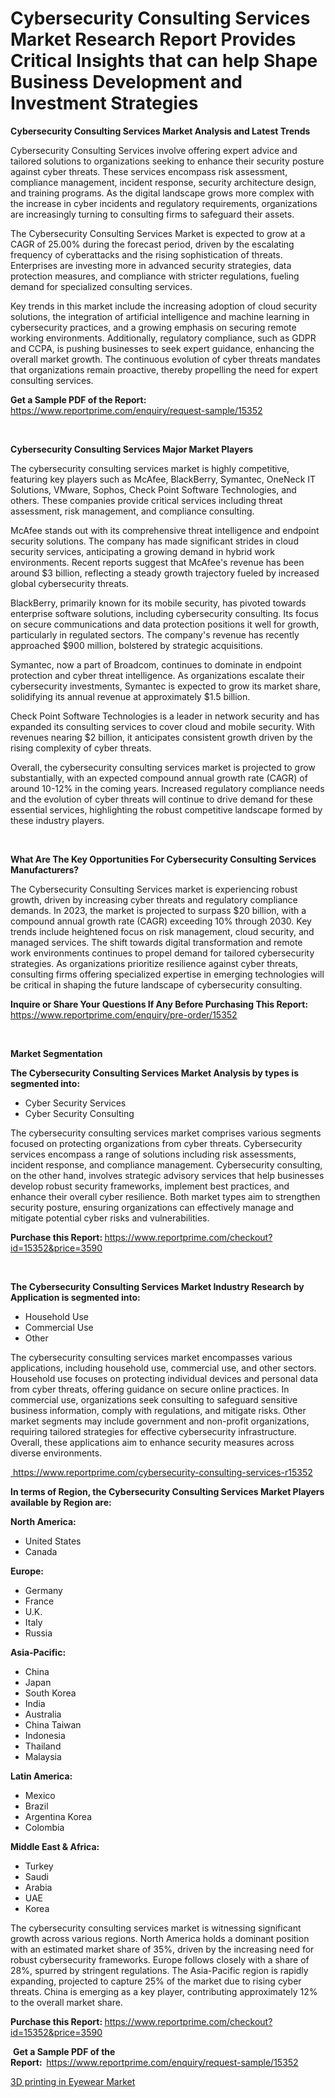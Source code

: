 <p><h1>Cybersecurity Consulting Services Market Research Report Provides Critical Insights that can help Shape Business Development and Investment Strategies</h1></p><p><strong>Cybersecurity Consulting Services Market Analysis and Latest Trends</strong></p>
<p><p>Cybersecurity Consulting Services involve offering expert advice and tailored solutions to organizations seeking to enhance their security posture against cyber threats. These services encompass risk assessment, compliance management, incident response, security architecture design, and training programs. As the digital landscape grows more complex with the increase in cyber incidents and regulatory requirements, organizations are increasingly turning to consulting firms to safeguard their assets.</p><p>The Cybersecurity Consulting Services Market is expected to grow at a CAGR of 25.00% during the forecast period, driven by the escalating frequency of cyberattacks and the rising sophistication of threats. Enterprises are investing more in advanced security strategies, data protection measures, and compliance with stricter regulations, fueling demand for specialized consulting services. </p><p>Key trends in this market include the increasing adoption of cloud security solutions, the integration of artificial intelligence and machine learning in cybersecurity practices, and a growing emphasis on securing remote working environments. Additionally, regulatory compliance, such as GDPR and CCPA, is pushing businesses to seek expert guidance, enhancing the overall market growth. The continuous evolution of cyber threats mandates that organizations remain proactive, thereby propelling the need for expert consulting services.</p></p>
<p><strong>Get a Sample PDF of the Report:&nbsp;</strong> <a href="https://www.reportprime.com/enquiry/request-sample/15352?utm_campaign=2315&utm_medium=2&utm_source=Github&utm_content=ia&utm_term=20032025&utm_id=cybersecurity-consulting-services">https://www.reportprime.com/enquiry/request-sample/15352</a></p>
<p>&nbsp;</p>
<p><strong>Cybersecurity Consulting Services Major Market Players</strong></p>
<p><p>The cybersecurity consulting services market is highly competitive, featuring key players such as McAfee, BlackBerry, Symantec, OneNeck IT Solutions, VMware, Sophos, Check Point Software Technologies, and others. These companies provide critical services including threat assessment, risk management, and compliance consulting.</p><p>McAfee stands out with its comprehensive threat intelligence and endpoint security solutions. The company has made significant strides in cloud security services, anticipating a growing demand in hybrid work environments. Recent reports suggest that McAfee's revenue has been around $3 billion, reflecting a steady growth trajectory fueled by increased global cybersecurity threats.</p><p>BlackBerry, primarily known for its mobile security, has pivoted towards enterprise software solutions, including cybersecurity consulting. Its focus on secure communications and data protection positions it well for growth, particularly in regulated sectors. The company's revenue has recently approached $900 million, bolstered by strategic acquisitions.</p><p>Symantec, now a part of Broadcom, continues to dominate in endpoint protection and cyber threat intelligence. As organizations escalate their cybersecurity investments, Symantec is expected to grow its market share, solidifying its annual revenue at approximately $1.5 billion.</p><p>Check Point Software Technologies is a leader in network security and has expanded its consulting services to cover cloud and mobile security. With revenues nearing $2 billion, it anticipates consistent growth driven by the rising complexity of cyber threats.</p><p>Overall, the cybersecurity consulting services market is projected to grow substantially, with an expected compound annual growth rate (CAGR) of around 10-12% in the coming years. Increased regulatory compliance needs and the evolution of cyber threats will continue to drive demand for these essential services, highlighting the robust competitive landscape formed by these industry players.</p></p>
<p>&nbsp;</p>
<p><strong>What Are The Key Opportunities For Cybersecurity Consulting Services Manufacturers?</strong></p>
<p><p>The Cybersecurity Consulting Services market is experiencing robust growth, driven by increasing cyber threats and regulatory compliance demands. In 2023, the market is projected to surpass $20 billion, with a compound annual growth rate (CAGR) exceeding 10% through 2030. Key trends include heightened focus on risk management, cloud security, and managed services. The shift towards digital transformation and remote work environments continues to propel demand for tailored cybersecurity strategies. As organizations prioritize resilience against cyber threats, consulting firms offering specialized expertise in emerging technologies will be critical in shaping the future landscape of cybersecurity consulting.</p></p>
<p><strong>Inquire or Share Your Questions If Any Before Purchasing This Report:</strong> <a href="https://www.reportprime.com/enquiry/pre-order/15352?utm_campaign=2315&utm_medium=2&utm_source=Github&utm_content=ia&utm_term=20032025&utm_id=cybersecurity-consulting-services">https://www.reportprime.com/enquiry/pre-order/15352</a></p>
<p>&nbsp;</p>
<p><strong>Market Segmentation</strong></p>
<p><strong>The Cybersecurity Consulting Services Market Analysis by types is segmented into:</strong></p>
<p><ul><li>Cyber Security Services</li><li>Cyber Security Consulting</li></ul></p>
<p><p>The cybersecurity consulting services market comprises various segments focused on protecting organizations from cyber threats. Cybersecurity services encompass a range of solutions including risk assessments, incident response, and compliance management. Cybersecurity consulting, on the other hand, involves strategic advisory services that help businesses develop robust security frameworks, implement best practices, and enhance their overall cyber resilience. Both market types aim to strengthen security posture, ensuring organizations can effectively manage and mitigate potential cyber risks and vulnerabilities.</p></p>
<p><strong>Purchase this Report:&nbsp;</strong><a href="https://www.reportprime.com/checkout?id=15352&price=3590&utm_campaign=2315&utm_medium=2&utm_source=Github&utm_content=ia&utm_term=20032025&utm_id=cybersecurity-consulting-services">https://www.reportprime.com/checkout?id=15352&price=3590</a></p>
<p>&nbsp;</p>
<p><strong>The Cybersecurity Consulting Services Market Industry Research by Application is segmented into:</strong></p>
<p><ul><li>Household Use</li><li>Commercial Use</li><li>Other</li></ul></p>
<p><p>The cybersecurity consulting services market encompasses various applications, including household use, commercial use, and other sectors. Household use focuses on protecting individual devices and personal data from cyber threats, offering guidance on secure online practices. In commercial use, organizations seek consulting to safeguard sensitive business information, comply with regulations, and mitigate risks. Other market segments may include government and non-profit organizations, requiring tailored strategies for effective cybersecurity infrastructure. Overall, these applications aim to enhance security measures across diverse environments.</p></p>
<p><a href="https://www.reportprime.com/cybersecurity-consulting-services-r15352?utm_campaign=2315&utm_medium=2&utm_source=Github&utm_content=ia&utm_term=20032025&utm_id=cybersecurity-consulting-services">&nbsp;https://www.reportprime.com/cybersecurity-consulting-services-r15352</a></p>
<p><strong>In terms of Region, the Cybersecurity Consulting Services Market Players available by Region are:</strong></p>
<p>
    <p> <strong> North America: </strong>
        <ul>
            <li>United States</li>
            <li>Canada</li>
        </ul>
        </p> 
    <p> <strong> Europe: </strong>
        <ul>
            <li>Germany</li>
            <li>France</li>
            <li>U.K.</li>
            <li>Italy</li>
            <li>Russia</li>
        </ul>
        </p> 
    <p> <strong> Asia-Pacific: </strong>
        <ul>
            <li>China</li>
            <li>Japan</li>
            <li>South Korea</li>
            <li>India</li>
            <li>Australia</li>
            <li>China Taiwan</li>
            <li>Indonesia</li>
            <li>Thailand</li>
            <li>Malaysia</li>
        </ul>
        </p> 
    <p> <strong> Latin America: </strong>
        <ul>
            <li>Mexico</li>
            <li>Brazil</li>
            <li>Argentina Korea</li>
            <li>Colombia</li>
        </ul>
        </p> 
    <p> <strong> Middle East & Africa: </strong>
        <ul>
            <li>Turkey</li>
            <li>Saudi</li>
            <li>Arabia</li>
            <li>UAE</li>
            <li>Korea</li>
        </ul>
    </p>
    </p>
<p><p>The cybersecurity consulting services market is witnessing significant growth across various regions. North America holds a dominant position with an estimated market share of 35%, driven by the increasing need for robust cybersecurity frameworks. Europe follows closely with a share of 28%, spurred by stringent regulations. The Asia-Pacific region is rapidly expanding, projected to capture 25% of the market due to rising cyber threats. China is emerging as a key player, contributing approximately 12% to the overall market share.</p></p>
<p><strong>Purchase this Report: </strong><a href="https://www.reportprime.com/checkout?id=15352&price=3590&utm_campaign=2315&utm_medium=2&utm_source=Github&utm_content=ia&utm_term=20032025&utm_id=cybersecurity-consulting-services">https://www.reportprime.com/checkout?id=15352&price=3590</a></p>
<p>&nbsp;<strong>Get a Sample PDF of the Report:&nbsp;&nbsp;</strong><a href="https://www.reportprime.com/enquiry/request-sample/15352?utm_campaign=2315&utm_medium=2&utm_source=Github&utm_content=ia&utm_term=20032025&utm_id=cybersecurity-consulting-services">https://www.reportprime.com/enquiry/request-sample/15352</a></p>
<p><strong></strong></p>
<p><p><a href="https://github.com/cernkomlkawi/Market-Research-Report-List-1/blob/main/3d-printing-in-eyewear-market.md?utm_campaign=2315&utm_medium=2&utm_source=Github&utm_content=ia&utm_term=20032025&utm_id=cybersecurity-consulting-services">3D printing in Eyewear Market</a></p></p>